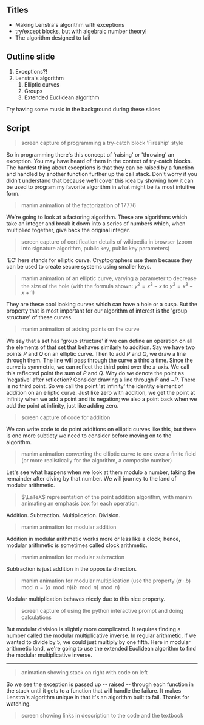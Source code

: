 ## Titles
- Making Lenstra's algorithm with exceptions
- try/except blocks, but with algebraic number theory!
- The algorithm designed to fail

## Outline slide
1. Exceptions?!
2. Lenstra's algorithm
	1. Elliptic curves
	2. Groups
	3. Extended Euclidean algorithm

Try having some music in the background during these slides

## Script
> screen capture of programming a try-catch block 'Fireship' style

So in programming there's this concept of 'raising' or 'throwing' an exception. You may have heard of them in the context of try-catch blocks. The hardest thing about exceptions is that they can be raised by a function and handled by another function further up the call stack. Don't worry if you didn't understand that because we'll cover this idea by showing how it can be used to program my favorite algorithm in what might be its most intuitive form.

> manim animation of the factorization of 17776

We're going to look at a factoring algorithm. These are algorithms which take an integer and break it down into a series of numbers which, when multiplied together, give back the original integer.

> screen capture of certification details of wikipedia in browser (zoom into signature algorithm, public key, public key parameters)

'EC' here stands for elliptic curve. Cryptographers use them because they can be used to create secure systems using smaller keys. 

> manim animation of an elliptic curve, varying a parameter to decrease the size of the hole (with the formula shown: $y^2 = x^3 - x$ to $y^2 = x^3 - x + 1$)

They are these cool looking curves which can have a hole or a cusp. But the property that is most important for our algorithm of interest is the 'group structure' of these curves.

> manim animation of adding points on the curve

We say that a set has 'group structure' if we can define an operation on all the elements of that set that behaves similarly to addition. Say we have two points $P$ and $Q$ on an elliptic curve. Then to add $P$ and $Q$, we draw a line through them. The line will pass through the curve a third a time. Since the curve is symmetric, we can reflect the third point over the $x$-axis. We call this reflected point the sum of $P$ and $Q$. Why do we denote the point as 'negative' after reflection? Consider drawing a line through $P$ and $-P$. There is no third point. So we call the point 'at infinity' the identity element of addition on an elliptic curve. Just like zero with addition, we get the point at infinity when we add a point and its negation; we also a point back when we add the point at infinity, just like adding zero. 

> screen capture of code for addition

We can write code to do point additions on elliptic curves like this, but there is one more subtlety we need to consider before moving on to the algorithm. 

> manim animation converting the elliptic curve to one over a finite field (or more realistically for the algorithm, a composite number)

Let's see what happens when we look at them modulo a number, taking the remainder after diving by that number. We will journey to the land of modular arithmetic. 

> $\LaTeX$ representation of the point addition algorithm, with manim animating an emphasis box for each operation.

Addition. Subtraction. Multiplication. Division.

> manim animation for modular addition

Addition in modular arithmetic works more or less like a clock; hence, modular arithmetic is sometimes called clock arithmetic.

> manim animation for modular subtraction

Subtraction is just addition in the opposite direction.

> manim animation for modular multiplication (use the property $(a \cdot b) \mod n = (a \mod n)(b \mod n) \mod n$)

Modular multiplication behaves nicely due to this nice property.

> screen capture of using the python interactive prompt and doing calculations

But modular division is slightly more complicated. It requires finding a number called the modular multiplicative inverse. In regular arithmetic, if we wanted to divide by 5, we could just multiply by one fifth. Here in modular arithmetic land, we're going to use the extended Euclidean algorithm to find the modular multiplicative inverse. 

> 

---

> animation showing stack on right with code on left

So we see the exception is passed up -- raised -- through each function in the stack until it gets to a function that will handle the failure. It makes Lenstra's algorithm unique in that it's an algorithm built to fail. Thanks for watching.

> screen showing links in description to the code and the textbook